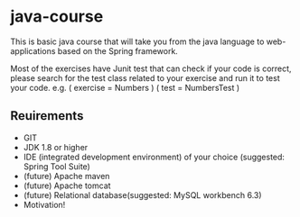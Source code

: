 # java-course

This is basic java course that will take you from the java language to web-applications based on the Spring framework.

Most of the exercises have Junit test that can check if your code is correct, please search for the test class related 
to your exercise and run it to test your code.
e.g. ( exercise = Numbers ) ( test = NumbersTest )

## Reuirements
* GIT
* JDK 1.8 or higher
* IDE (integrated development environment) of your choice (suggested: Spring Tool Suite)
* (future) Apache maven
* (future) Apache tomcat
* (future) Relational database(suggested: MySQL workbench 6.3)
* Motivation!
